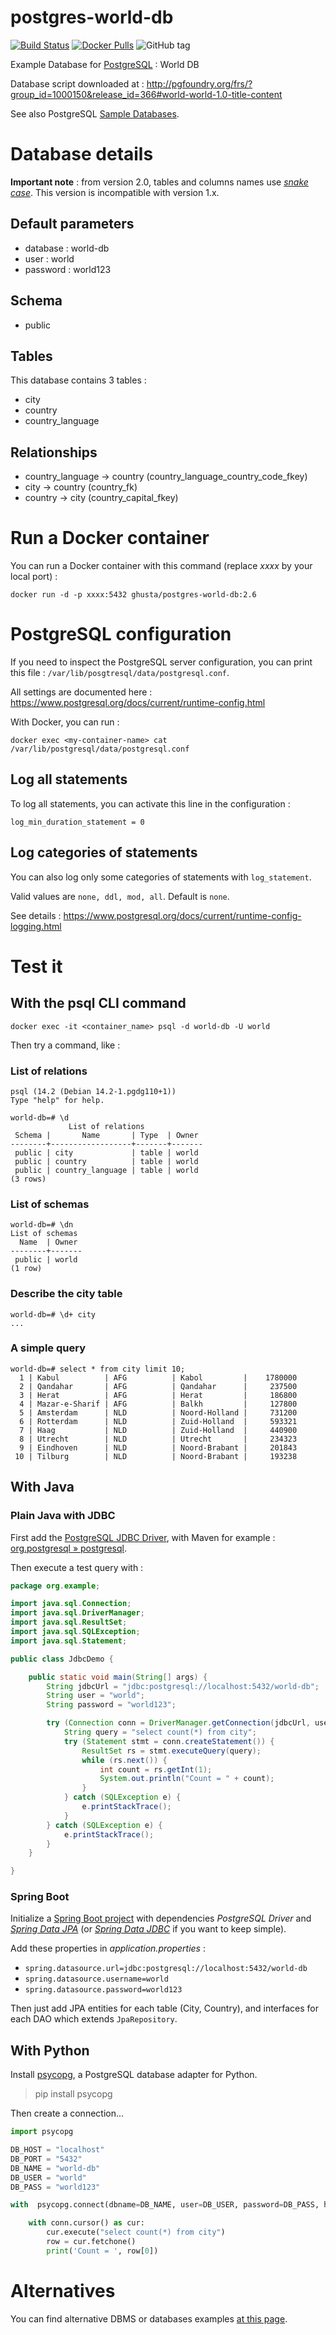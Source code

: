 # postgres-world-db

[![Build Status](https://github.com/ghusta/docker-postgres-world-db/actions/workflows/docker-image.yml/badge.svg)](https://github.com/ghusta/docker-postgres-world-db/actions/workflows/docker-image.yml)
[![Docker Pulls](https://img.shields.io/docker/pulls/ghusta/postgres-world-db.svg?logo=docker)](https://hub.docker.com/r/ghusta/postgres-world-db)
![GitHub tag](https://img.shields.io/github/tag/ghusta/docker-postgres-world-db.svg)

Example Database for [PostgreSQL](https://www.postgresql.org/) : World DB

Database script downloaded at : http://pgfoundry.org/frs/?group_id=1000150&release_id=366#world-world-1.0-title-content

See also PostgreSQL [Sample Databases](https://wiki.postgresql.org/wiki/Sample_Databases).

# Database details

**Important note** : from version 2.0, tables and columns names use [_snake case_](https://en.wikipedia.org/wiki/Snake_case).
 This version is incompatible with version 1.x.

## Default parameters

- database : world-db
- user : world
- password : world123

## Schema

- public

## Tables
This database contains 3 tables :

- city
- country
- country_language

## Relationships

- country_language -> country (country_language_country_code_fkey)
- city -> country (country_fk)
- country -> city (country_capital_fkey)

# Run a Docker container

You can run a Docker container with this command (replace _xxxx_ by your local port) :

`docker run -d -p xxxx:5432 ghusta/postgres-world-db:2.6`

# PostgreSQL configuration

If you need to inspect the PostgreSQL server configuration, you can print this file : `/var/lib/posgtresql/data/postgresql.conf`.

All settings are documented here : https://www.postgresql.org/docs/current/runtime-config.html

With Docker, you can run :

`docker exec <my-container-name> cat /var/lib/postgresql/data/postgresql.conf`

## Log all statements

To log all statements, you can activate this line in the configuration :

`log_min_duration_statement = 0`

## Log categories of statements

You can also log only some categories of statements with `log_statement`.

Valid values are `none, ddl, mod, all`. Default is `none`.

See details : https://www.postgresql.org/docs/current/runtime-config-logging.html

# Test it

## With the psql CLI command

`docker exec -it <container_name> psql -d world-db -U world`

Then try a command, like :

### List of relations

```
psql (14.2 (Debian 14.2-1.pgdg110+1))
Type "help" for help.

world-db=# \d
             List of relations
 Schema |       Name       | Type  | Owner
--------+------------------+-------+-------
 public | city             | table | world
 public | country          | table | world
 public | country_language | table | world
(3 rows)
```

### List of schemas

```
world-db=# \dn
List of schemas
  Name  | Owner
--------+-------
 public | world
(1 row)
```

### Describe the city table

```
world-db=# \d+ city
...
```

### A simple query

```
world-db=# select * from city limit 10;
  1 | Kabul          | AFG          | Kabol         |    1780000
  2 | Qandahar       | AFG          | Qandahar      |     237500
  3 | Herat          | AFG          | Herat         |     186800
  4 | Mazar-e-Sharif | AFG          | Balkh         |     127800
  5 | Amsterdam      | NLD          | Noord-Holland |     731200
  6 | Rotterdam      | NLD          | Zuid-Holland  |     593321
  7 | Haag           | NLD          | Zuid-Holland  |     440900
  8 | Utrecht        | NLD          | Utrecht       |     234323
  9 | Eindhoven      | NLD          | Noord-Brabant |     201843
 10 | Tilburg        | NLD          | Noord-Brabant |     193238
```

## With Java

### Plain Java with JDBC

First add the [PostgreSQL JDBC Driver](https://jdbc.postgresql.org/), with Maven for example : [org.postgresql » postgresql](https://mvnrepository.com/artifact/org.postgresql/postgresql).

Then execute a test query with :

```java
package org.example;

import java.sql.Connection;
import java.sql.DriverManager;
import java.sql.ResultSet;
import java.sql.SQLException;
import java.sql.Statement;

public class JdbcDemo {

    public static void main(String[] args) {
        String jdbcUrl = "jdbc:postgresql://localhost:5432/world-db";
        String user = "world";
        String password = "world123";

        try (Connection conn = DriverManager.getConnection(jdbcUrl, user, password)) {
            String query = "select count(*) from city";
            try (Statement stmt = conn.createStatement()) {
                ResultSet rs = stmt.executeQuery(query);
                while (rs.next()) {
                    int count = rs.getInt(1);
                    System.out.println("Count = " + count);
                }
            } catch (SQLException e) {
                e.printStackTrace();
            }
        } catch (SQLException e) {
            e.printStackTrace();
        }
    }

}
```

### Spring Boot

Initialize a [Spring Boot project](https://start.spring.io/) with dependencies _PostgreSQL Driver_ and [_Spring Data JPA_](https://spring.io/projects/spring-data-jpa) (or [_Spring Data JDBC_](https://spring.io/projects/spring-data-jdbc) if you want to keep simple).

Add these properties in _application.properties_ :

- `spring.datasource.url=jdbc:postgresql://localhost:5432/world-db`
- `spring.datasource.username=world`
- `spring.datasource.password=world123`

Then just add JPA entities for each table (City, Country), and interfaces for each DAO which extends `JpaRepository`.

## With Python

Install [psycopg](https://pypi.org/project/psycopg/), a PostgreSQL database adapter for Python.

> pip install psycopg

Then create a connection...

```python
import psycopg

DB_HOST = "localhost"
DB_PORT = "5432"
DB_NAME = "world-db"
DB_USER = "world"
DB_PASS = "world123"

with  psycopg.connect(dbname=DB_NAME, user=DB_USER, password=DB_PASS, host=DB_HOST, port=DB_PORT) as conn:

    with conn.cursor() as cur:
        cur.execute("select count(*) from city")
        row = cur.fetchone()
        print('Count = ', row[0])

```

# Alternatives

You can find alternative DBMS or databases examples [at this page](ALTERNATIVES.md).
